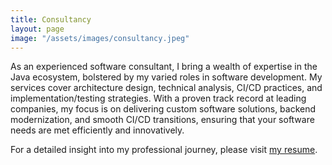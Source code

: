 ```yaml
---
title: Consultancy
layout: page
image: "/assets/images/consultancy.jpeg"
---
```


As an experienced software consultant, I bring a wealth of expertise in the Java ecosystem, bolstered by my varied roles in software development. My services cover architecture design, technical analysis, CI/CD practices, and implementation/testing strategies. With a proven track record at leading companies, my focus is on delivering custom software solutions, backend modernization, and smooth CI/CD transitions, ensuring that your software needs are met efficiently and innovatively.

For a detailed insight into my professional journey, please visit [my resume](https://fgaens.github.io/curriculum-vitae/).